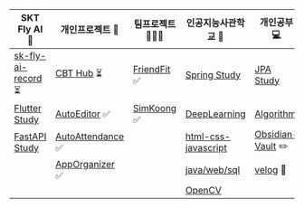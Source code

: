 | SKT Fly AI 🦋 | 개인프로젝트 🧑 | 팀프로젝트 👨‍👦‍👦 | 인공지능사관학교 🏫 | 개인공부 💻 |
| ---- | ---- | ---- | ---- | ---- |
| [sk-fly-ai-record](https://github.com/rimgosu/sk-fly-ai-record) ⏳ | [CBT Hub](https://github.com/rimgosu/CbtHub) ⏳ | [FriendFit](https://github.com/rimgosu/FriendFit) ✅ | [Spring Study](https://github.com/rimgosu/SpringStudy) | [JPA Study](https://github.com/rimgosu/JpaStudy) |
| [Flutter Study](https://github.com/rimgosu/FlutterStudy) | [AutoEditor](https://github.com/rimgosu/autoeditor) ✅ | [SimKoong](https://github.com/rimgosu/SimKoong) ✅ | [DeepLearning](https://github.com/rimgosu/DeepLearning) | [Algorithm](https://github.com/rimgosu/Algorithm) |
| [FastAPI Study](https://github.com/rimgosu/FastApiStudy) | [AutoAttendance](https://github.com/rimgosu/AutoAttendance) ✅ |  | [html-css-javascript](https://github.com/rimgosu/html-css-javascript) | [Obsidian-Vault](https://github.com/rimgosu/Obsidian-Vault) ✏️ |
|  | [AppOrganizer](https://github.com/rimgosu/AppOrganizer) ✅ |  | [java/web/sql](https://github.com/rimgosu/Lectures) | [velog](https://github.com/rimgosu/velog) 📒 |
|  |  |  | [OpenCV](https://github.com/rimgosu/OpenCV) |  |
